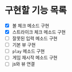# 구현할 기능 목록
- [x] 볼 체크 메소드 구현
- [x] 스트라이크 체크 메소드 구현
- [ ] 잘못된 입력 메소드 구현
- [ ] 기본 뷰 구현
- [ ] `play` 메소드 구현
- [ ] 게임 재시작 메소드 구현
- [ ] js와 뷰 연결
